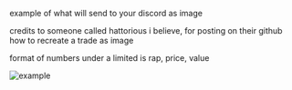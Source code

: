 example of what will send to your discord as image

credits to someone called hattorious i believe, for posting on their github how to recreate a trade as image

format of numbers under a limited is rap, price, value

![example](https://cdn.discordapp.com/attachments/1079458380172755054/1117837862629548162/inbound.jpg)

